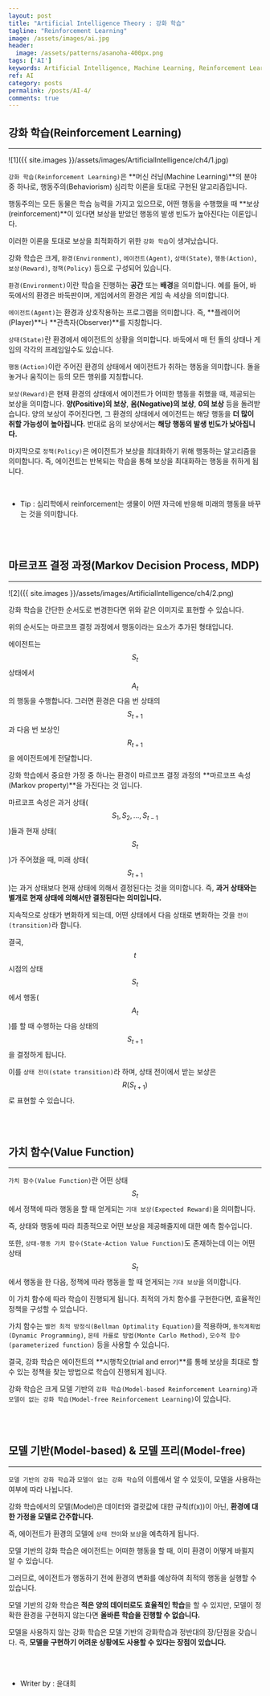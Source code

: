 ```yaml
---
layout: post
title: "Artificial Intelligence Theory : 강화 학습"
tagline: "Reinforcement Learning"
image: /assets/images/ai.jpg
header:
  image: /assets/patterns/asanoha-400px.png
tags: ['AI']
keywords: Artificial Intelligence, Machine Learning, Reinforcement Learning
ref: AI
category: posts
permalink: /posts/AI-4/
comments: true
---
```


## 강화 학습(Reinforcement Learning) ##
----------

![1]({{ site.images }}/assets/images/ArtificialIntelligence/ch4/1.jpg)

`강화 학습(Reinforcement Learning)`은 **머신 러닝(Machine Learning)**의 분야 중 하나로, 행동주의(Behaviorism) 심리학 이론을 토대로 구현된 알고리즘입니다.

행동주의는 모든 동물은 학습 능력을 가지고 있으므로, 어떤 행동을 수행했을 때 **보상(reinforcement)**이 있다면 보상을 받았던 행동의 발생 빈도가 높아진다는 이론입니다.

이러한 이론을 토대로 보상을 최적화하기 위한 `강화 학습`이 생겨났습니다.

강화 학습은 크게, `환경(Environment)`, `에이전트(Agent)`, `상태(State)`, `행동(Action)`, `보상(Reward)`, `정책(Policy)` 등으로 구성되어 있습니다.

`환경(Environment)`이란 학습을 진행하는 **공간** 또는 **배경**을 의미합니다. 예를 들어, 바둑에서의 환경은 바둑판이며, 게임에서의 환경은 게임 속 세상을 의미합니다.

`에이전트(Agent)`는 환경과 상호작용하는 프로그램을 의미합니다. 즉, **플레이어(Player)**나 **관측자(Observer)**를 지칭합니다.

`상태(State)`란 환경에서 에이전트의 상황을 의미합니다. 바둑에서 매 턴 돌의 상태나 게임의 각각의 프레임일수도 있습니다. 

`행동(Action)`이란 주어진 환경의 상태에서 에이전트가 취하는 행동을 의미합니다. 돌을 놓거나 움직이는 등의 모든 행위를 지칭합니다.

`보상(Reward)`은 현재 환경의 상태에서 에이전트가 어떠한 행동을 취했을 때, 제공되는 보상을 의미합니다. **양(Positive)의 보상**, **음(Negative)의 보상**, **0의 보상** 등을 돌려받습니다. 양의 보상이 주어진다면, 그 환경의 상태에서 에이전트는 해당 행동을 **더 많이 취할 가능성이 높아집니다.** 반대로 음의 보상에서는 **해당 행동의 발생 빈도가 낮아집니다.**

마지막으로 `정책(Policy)`은 에이전트가 보상을 최대화하기 위해 행동하는 알고리즘을 의미합니다. 즉, 에이전트는 반복되는 학습을 통해 보상을 최대화하는 행동을 취하게 됩니다.

<br>

* Tip : 심리학에서 reinforcement는 생물이 어떤 자극에 반응해 미래의 행동을 바꾸는 것을 의미합니다.

<br>
<br>

## 마르코프 결정 과정(Markov Decision Process, MDP) ##
----------

![2]({{ site.images }}/assets/images/ArtificialIntelligence/ch4/2.png)

강화 학습을 간단한 순서도로 변경한다면 위와 같은 이미지로 표현할 수 있습니다.

위의 순서도는 마르코프 결정 과정에서 행동이라는 요소가 추가된 형태입니다.

에이전트는 $$S_t$$ 상태에서 $$A_t$$의 행동을 수행합니다. 그러면 환경은 다음 번 상태의 $$ S_{t+1} $$과 다음 번 보상인 $$ R_{t+1} $$을 에이전트에게 전달합니다.

강화 학습에서 중요한 가정 중 하나는 환경이 마르코프 결정 과정의 **마르코프 속성(Markov property)**을 가진다는 것 입니다.

마르코프 속성은 과거 상태($$ S_1, S_2, ..., S_{t-1} $$)들과 현재 상태($$ S_t $$)가 주어졌을 때, 미래 상태($$ S_{t+1} $$)는 과거 상태보다 현재 상태에 의해서 결정된다는 것을 의미합니다. 즉, **과거 상태와는 별개로 현재 상태에 의해서만 결정된다는 의미입니다.**

지속적으로 상태가 변화하게 되는데, 어떤 상태에서 다음 상태로 변화하는 것을 `전이(transition)`라 합니다. 

결국, $$ t $$ 시점의 상태 $$ S_t $$에서 행동($$ A_t $$)를 할 때 수행하는 다음 상태의 $$ S_{t+1} $$을 결정하게 됩니다.

이를 `상태 전이(state transition)`라 하며, 상태 전이에서 받는 보상은 $$ R(S_{t+1}) $$로 표현할 수 있습니다.

<br>
<br>

## 가치 함수(Value Function) ##
----------

`가치 함수(Value Function)`란 어떤 상태 $$ S_t $$에서 정책에 따라 행동을 할 때 얻게되는 `기대 보상(Expected Reward)`을 의미합니다.

즉, 상태와 행동에 따라 최종적으로 어떤 보상을 제공해줄지에 대한 예측 함수입니다.

또한, `상태-행동 가치 함수(State-Action Value Function)`도 존재하는데 이는 어떤 상태 $$ S_t $$에서 행동을 한 다음, 정책에 따라 행동을 할 때 얻게되는 `기대 보상`을 의미합니다.

이 가치 함수에 따라 학습이 진행되게 됩니다. 최적의 가치 함수를 구현한다면, 효율적인 정책을 구성할 수 있습니다.

가치 함수는 `벨먼 최적 방정식(Bellman Optimality Equation)`을 적용하며, `동적계획법(Dynamic Programming)`, `몬테 카를로 방법(Monte Carlo Method)`, `모수적 함수(parameterized function)` 등을 사용할 수 있습니다.

결국, 강화 학습은 에이전트의 **시행착오(trial and error)**를 통해 보상을 최대로 할 수 있는 정책을 찾는 방법으로 학습이 진행되게 됩니다.

강화 학습은 크게 모델 기반의 `강화 학습(Model-based Reinforcement Learning)`과 `모델이 없는 강화 학습(Model-free Reinforcement Learning)`이 있습니다.

<br>
<br>

## 모델 기반(Model-based) & 모델 프리(Model-free) ##
----------

`모델 기반의 강화 학습`과 `모델이 없는 강화 학습`의 이름에서 알 수 있듯이, 모델을 사용하는 여부에 따라 나뉩니다. 

강화 학습에서의 모델(Model)은 데이터와 결괏값에 대한 규칙(f(x))이 아닌, **환경에 대한 가정을 모델로 간주합니다.**

즉, 에이전트가 환경의 모델에 `상태 전이`와 `보상`을 예측하게 됩니다.

모델 기반의 강화 학습은 에이전트는 어떠한 행동을 할 때, 이미 환경이 어떻게 바뀔지 알 수 있습니다. 

그러므로, 에이전트가 행동하기 전에 환경의 변화를 예상하여 최적의 행동을 실행할 수 있습니다.

모델 기반의 강화 학습은 **적은 양의 데이터로도 효율적인 학습**을 할 수 있지만, 모델이 정확한 환경을 구현하지 않는다면 **올바른 학습을 진행할 수 없습니다.**

모델을 사용하지 않는 강화 학습은 모델 기반의 강화학습과 정반대의 장/단점을 갖습니다. 즉, **모델을 구현하기 어려운 상황에도 사용할 수 있다는 장점이 있습니다.**

<br>
<br>

* Writer by : 윤대희